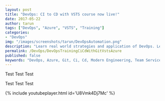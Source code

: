 ```yaml
---
layout: post
title: "DevOps: CI to CD with VSTS course now live!"
date: 2017-05-22
author: tarun
tags: ["DevOps", "Azure", "VSTS", "Training"]
categories:
- "DevOps"
img: "/images/screenshots/tarun/DevOpsAutomation.png"
description: "Learn real world strategies and application of DevOps. Learn how to use apply modern engineering practices with Azure & VSTS to go from Continuous Integration to Continuous Delivery to Continuous Deployment!"
permalink: /DevOps/DevOpsTrainingCiCdWithGitVstsAzure
published: false
keywords: "DevOps, Azure, Git, Ci, Cd, Modern Engineering, Team Services, SemVersion, GitFlow, GitVersion, NuGet, Chocolatey, PackageManagement, ARM, ResourceGroup, AzureDevTestLabs, Release Management, Build Automation"
---
```

Test Test Test
<!--more--> 
Test Test Test

{% include youtubeplayer.html id='U8Vmk4Dj7Mc' %}

